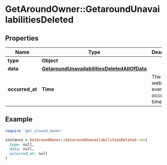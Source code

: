 # GetAroundOwner::GetaroundUnavailabilitiesDeleted

## Properties

| Name | Type | Description | Notes |
| ---- | ---- | ----------- | ----- |
| **type** | **Object** |  |  |
| **data** | [**GetaroundUnavailabilitiesDeletedAllOfData**](GetaroundUnavailabilitiesDeletedAllOfData.md) |  |  |
| **occurred_at** | **Time** | The webhook event occurred at timestamp |  |

## Example

```ruby
require 'get_around_owner'

instance = GetAroundOwner::GetaroundUnavailabilitiesDeleted.new(
  type: null,
  data: null,
  occurred_at: null
)
```

